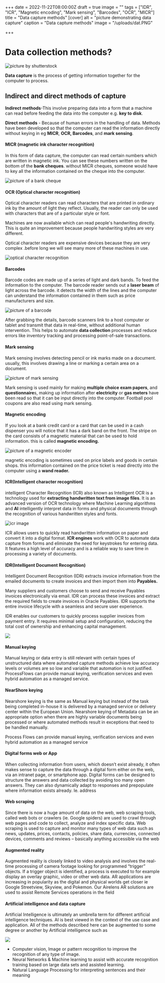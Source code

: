 +++
date = 2022-11-22T08:00:00Z
draft = true
image = ""
tags = ["IDR", "ICR", "Magnetic encoding", "Mark sensing", "Barcodes", "OCR", "MICR"]
title = "Data capture methods"
[cover]
alt = "picture demonstrating data capture"
caption = "Data capture methods"
image = "/uploads/dat.PNG"

+++
# **Data collection methods?**

![picture by shutterstock](/uploads/data.PNG "data capture")

**Data capture** is the process of getting information together for the computer to process.

## Indirect and direct methods of capture

**Indirect methods**-This involve preparing data into a form that a machine can read before feeding the data into the computer e.g. **key to disk**.

**Direct methods** - Because of human errors in the handling of data. Methods have been developed so that the computer can read the information directly without keying in eg **MICR**, **OCR, Barcodes**, and **mark sensing**.

#### MICR (magnetic ink character recognition)

In this form of data capture, the computer can read certain numbers which are written in magnetic ink. You can see these numbers written on the bottom of the **bank cheques**. without MICR cheques, someone would have to key all the information contained on the cheque into the computer.

![picture of a bank cheque](/uploads/02f77252715f350de83d31a68abb4857.jpg "bank cheque")

#### OCR (Optical character recognition)

Optical character readers can read characters that are printed in ordinary ink by the amount of light they reflect. Usually, the reader can only be used with characters that are of a particular style or font.

Machines are now available which can read people's handwriting directly. This is quite an improvement because people handwriting styles are very different.

Optical character readers are expensive devices because they are very complex .before long we will see many more of these machines in use.

![optical character recognition](/uploads/56c3a72ac0407c40be76c8fc1ad3f1c2.jpg "optical character recognition picture")

#### Barcodes

Barcode codes are made up of a series of light and dark bands. To feed the information to the computer. The barcode reader sends out a **laser beam** of light across the barcode. it detects the width of the lines and the computer can understand the information contained in them such as price manufacturers and size.

![picture of a barcode](/uploads/6561c465492053b519b9dee4f90a4c05.jpg "barcode")

After grabbing the details, barcode scanners link to a host computer or tablet and transmit that data in real-time, without additional human intervention. This helps to automate **data collection** processes and reduce errors like inventory tracking and processing point-of-sale transactions.

#### Mark sensing

Mark sensing involves detecting pencil or ink marks made on a document. usually, this involves drawing a line or marking a certain area on a document.

![picture of mark sensing](/uploads/e7e9ee9631cd403b36848364ec552bf8.jpg "mark sensing")

Mark sensing is used mainly for making **multiple choice exam papers**, and **questionnaire**s, making up information after **electricity** or **gas meters** have been read so that it can be input directly into the computer. Football pool coupons are also read using mark sensing.

#### Magnetic encoding

If you look at a bank credit card or a card that can be used in a cash dispenser you will notice that it has a dark band on the front. The stripe on the card consists of a magnetic material that can be used to hold information. this is called **magnetic encoding.**

![picture of a magnetic encoder](/uploads/dd80eaf42b2b41dfa1f78e034f075ae5.jpg "encoder")

magnetic encoding is sometimes used on price labels and goods in certain shops. this information contained on the price ticket is read directly into the computer using a **wand reader.**

#### ICR(Intelligent character recognition)

intelligent Character Recognition (ICR) also known as Intelligent OCR is a technology used for **extracting handwritten text from image files**. It is an advanced version of OCR technology where Machine Learning algorithms and **AI** intelligently interpret data in forms and physical documents through the recognition of various handwritten styles and fonts.

![icr image](/uploads/cgfffapture.PNG "ICR")

ICR allows users to quickly read handwritten information on paper and convert it into a digital format. **ICR engines** work with OCR to automate data capture from forms and eliminate the need for keystrokes for entering data. It features a high level of accuracy and is a reliable way to save time in processing a variety of documents.

#### IDR(Intelligent Document Recognition)

Intelligent Document Recognition (IDR) extracts invoice information from the emailed documents to create invoices and then import them into **Payables.**

Many suppliers and customers choose to send and receive Payables invoices electronically via email. IDR can process these invoices and extract the required fields to create invoices in Oracle Payables. IDR supports the entire invoice lifecycle with a seamless and secure user experience.

IDR enables our customers to quickly process supplier invoices from payment entry. It requires minimal setup and configuration, reducing the total cost of ownership and enhancing capital management.

![](/uploads/41723ac7c115497e815bee103dea6119-2.jpg)

#### Manual keying

Manual keying or data entry is still relevant with certain types of unstructured data where automated capture methods achieve low accuracy levels or volumes are so low and variable that automation is not justified. ProcessFlows can provide manual keying, verification services and even hybrid automation as a managed service.

#### NearShore keying

Nearshore keying is the same as Manual keying but instead of the task being completed in-house it is delivered by a managed service or delivery center within the European Union. Nearshore keying of Metadata can be an appropriate option when there are highly variable documents being processed or where automated methods result in exceptions that need to be handled manually.

Process Flows can provide manual keying, verification services and even hybrid automation as a managed service

#### Digital forms web or App

When collecting information from users, which doesn’t exist already, it often makes sense to capture the data through a digital form either on the web, via an intranet page, or smartphone app. Digital forms can be designed to structure the answers and data collected by avoiding too many open answers. They can also dynamically adapt to responses and prepopulate where information exists already. Ie. address

#### Web scraping

Since there is now a huge amount of data on the web, web scraping tools, called web bots or crawlers (ie. Google spiders) are used to crawl through web pages and code to collect, analyze and index specific data. Web scraping is used to capture and monitor many types of web data such as news, updates, prices, contacts, policies, share data, currencies, connected devices, comments and reviews – basically anything accessible via the web

#### Augmented reality

Augmented reality is closely linked to video analysis and involves the real-time processing of camera footage looking for programmed “trigger” objects. If a trigger object is identified, a process is executed to for example display an overlay graphic, video or other web data. AR applications are increasing in popularity as the digital and physical worlds get closer ie Google Streetview, Skyview, and Pokemon. Our Airelens AR solutions are used to assist Remote Services operations in the field

#### Artificial intelligence and data capture

Artificial Intelligence is ultimately an umbrella term for different artificial intelligence techniques. AI is best viewed in the context of the use case and application. All of the methods described here can be augmented to some degree or another by Artificial intelligence such as

![](/uploads/fb_4glvx0aibtfp.jpeg)

* Computer vision, Image or pattern recognition to improve the recognition of any type of image.
* Neural Networks & Machine learning to assist with accurate recognition training based on large data sets and assisted learning.
* Natural Language Processing for interpreting sentences and their meaning
